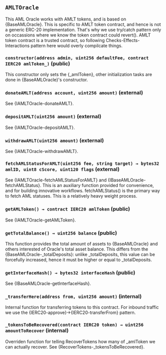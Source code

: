 ## `AMLTOracle`



This AML Oracle works with AMLT tokens, and is based on
{BaseAMLOracle}.
This is specific to AMLT token contract, and hence is not a generic
ERC-20 implementation. That's why we use try/catch pattern only on
occassions where we know the token contract could revert().
AMLT token contract is a trusted contract, so following
Checks-Effects-Interactions pattern here would overly compilcate things.


### `constructor(address admin, uint256 defaultFee, contract IERC20 amlToken_)` (public)



This constructor only sets the {_amlToken}, other initialization
tasks are done in {BaseAMLOracle}'s constructor.

### `donateAMLT(address account, uint256 amount)` (external)



See {IAMLTOracle-donateAMLT}.

### `depositAMLT(uint256 amount)` (external)



See {IAMLTOracle-depositAMLT}.

### `withdrawAMLT(uint256 amount)` (external)



See {IAMLTOracle-withdrawAMLT}.

### `fetchAMLStatusForAMLT(uint256 fee, string target) → bytes32 amlID, uint8 cScore, uint120 flags` (external)



See {IAMLTOracle-fetchAMLStatusForAMLT} and
{IBaseAMLOracle-fetchAMLStatus}.
This is an auxiliary function provided for convenience, and for building
innovative workflows. fetchAMLStatus() is the primary way to fetch
AML statuses. This is a relatively heavy weight process.

### `getAMLToken() → contract IERC20 amlToken` (public)



See {IAMLTOracle-getAMLToken}.

### `getTotalBalance() → uint256 balance` (public)



This function provides the total amount of assets to
{BaseAMLOracle} and others interested of Oracle's total asset balance.
This differs from the {BaseAMLOracle-_totalDeposits}: unlike
_totalDeposits, this value can be forcefully increased, hence it must be
higher or equal to _totalDeposits.


### `getInterfaceHash() → bytes32 interfaceHash` (public)



See {IBaseAMLOracle-getInterfaceHash}.

### `_transferHere(address from, uint256 amount)` (internal)



Internal function for transferring tokens to this contract.
For inbound traffic we use the {IERC20-approve}->{IERC20-transferFrom}
pattern.


### `_tokensToBeRecovered(contract IERC20 token) → uint256 amountToRecover` (internal)



Overriden function for telling RecoverTokens how many of _amlToken
we can actually recover. See {RecoverTokens-_tokensToBeRecovered}.


